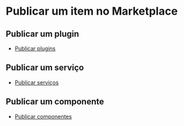 # Publicar um item no Marketplace
 
## Publicar um plugin

- [Publicar plugins](Publishing_plugins_pt_PT.md)

## Publicar um serviço

- [Publicar serviços](Publishing_services_pt_PT.md)

## Publicar um componente

- [Publicar componentes](Publishing_components_pt_PT.md)
